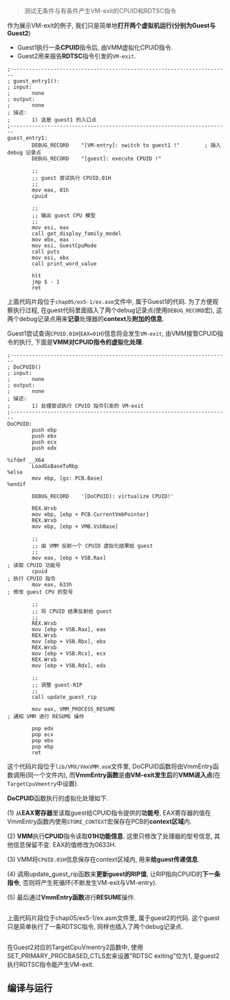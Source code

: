 >测试无条件与有条件产生VM\-exit的CPUID和RDTSC指令

作为展示VM\-exit的例子, 我们只是简单地**打开两个虚拟机运行(分别为Guest与Guest2**)
* Guest1执行一条**CPUID**指令后, 由VMM虚拟化CPUID指令. 
* Guest2用来报告**RDTSC**指令引发的`VM-exit`.

```x86asm
;-----------------------------------------------------------------------
; guest_entry1():
; input:
;       none
; output:
;       none
; 描述: 
;       1) 这是 guest1 的入口点
;-----------------------------------------------------------------------
guest_entry1:
        DEBUG_RECORD    "[VM-entry]: switch to guest1 !"        ; 插入 debug 记录点
        DEBUG_RECORD    "[guest]: execute CPUID !"
        
        ;;
        ;; guest 尝试执行 CPUID.01H
        ;;
        mov eax, 01h
        cpuid
        
        ;;
        ;; 输出 guest CPU 模型
        ;;
        mov esi, eax
        call get_display_family_model
        mov ebx, eax        
        mov esi, GuestCpuMode
        call puts
        mov esi, ebx
        call print_word_value
        
        hlt
        jmp $ - 1        
        ret 
```

上面代码片段位于`chap05/ex5-1/ex.asm`文件中, 属于Guest1的代码. 为了方便观察执行过程, 在guest代码里面插入了两个debug记录点(使用`DEBUG_RECORD`宏), 这两个debug记录点用来**记录**处理器的**context**及**附加的信息**.

Guest1尝试查询`CPUID.01H`(`EAX=01H`)信息将会发生`VM-exit`, 由VMM接管CPUID指令的执行, 下面是**VMM对CPUID指令的虚拟化处理**.

```x86asm
;-----------------------------------------------------------------------
; DoCPUID()
; input:
;       none
; output:
;       none
; 描述: 
;       1) 处理尝试执行 CPUID 指令引发的 VM-exit
;----------------------------------------------------------------------- 
DoCPUID: 
        push ebp
        push ebx
        push ecx
        push edx
        
%ifdef __X64
        LoadGsBaseToRbp
%else
        mov ebp, [gs: PCB.Base]
%endif  

        DEBUG_RECORD    '[DoCPUID]: virtualize CPUID!'
        
        REX.Wrxb
        mov ebp, [ebp + PCB.CurrentVmbPointer]
        REX.Wrxb
        mov ebp, [ebp + VMB.VsbBase]
        
        ;;
        ;; 由 VMM 反射一个 CPUID 虚拟化结果给 guest
        ;;
        mov eax, [ebp + VSB.Rax]                                        ; 读取 CPUID 功能号
        cpuid                                                           ; 执行 CPUID 指令
        mov eax, 633h                                                   ; 修改 guest CPU 的型号

        ;;
        ;; 将 CPUID 结果反射给 guest
        ;;        
        REX.Wrxb
        mov [ebp + VSB.Rax], eax
        REX.Wrxb
        mov [ebp + VSB.Rbx], ebx
        REX.Wrxb
        mov [ebp + VSB.Rcx], ecx
        REX.Wrxb
        mov [ebp + VSB.Rdx], edx                        
        
        ;;
        ;; 调整 guest-RIP
        ;;
        call update_guest_rip
        
        mov eax, VMM_PROCESS_RESUME                                     ; 通知 VMM 进行 RESUME 操作
    
        pop edx
        pop ecx
        pop ebx
        pop ebp
        ret
```

这个代码片段位于`lib/VMX/VmxVMM.asm`文件里, DoCPUID函数将由VmmEntry函数调用(同一个文件内), 而**VmmEntry函数**是**由VM\-exit发生后**的**VMM进入点**(在`TargetCpuVmentry`中设置).

**DoCPUID**函数执行的虚拟化处理如下.

(1) 从**EAX寄存器**里读取guest给CPUID指令提供的**功能号**, EAX寄存器的值在VmmEntry函数内使用`STORE_CONTEXT`宏保存在PCB的**context区域**内.

(2) **VMM**执行**CPUID**指令读取**01H功能信息**. 这里只修改了处理器的型号信息, 其他信息保留不变. EAX的值修改为0633H.

(3) VMM将`CPUID.01H`信息保存在context区域内, 用来**给guest传递信息**.

(4) 调用update\_guest\_rip函数来**更新guest的RIP值**, 让RIP指向CPUID的**下一条指令**, 否则将产生死循环(不断发生VM\-exit与VM\-entry).

(5) 最后通过**VmmEntry函数**进行**RESUME**操作.

```assembly
```

上面代码片段位于chap05/ex5\-1/ex.asm文件里, 属于guest2的代码. 这个guest只是简单执行了一条RDTSC指令, 同样也插入了两个debug记录点.

```assembly
```

在Guest2对应的TargetCpuVmentry2函数中, 使用SET\_PRIMARY\_PROCBASED\_CTLS宏来设置"RDTSC exiting"位为1, 是guest2执行RDTSC指令能产生VM\-exit.

## 编译与运行

